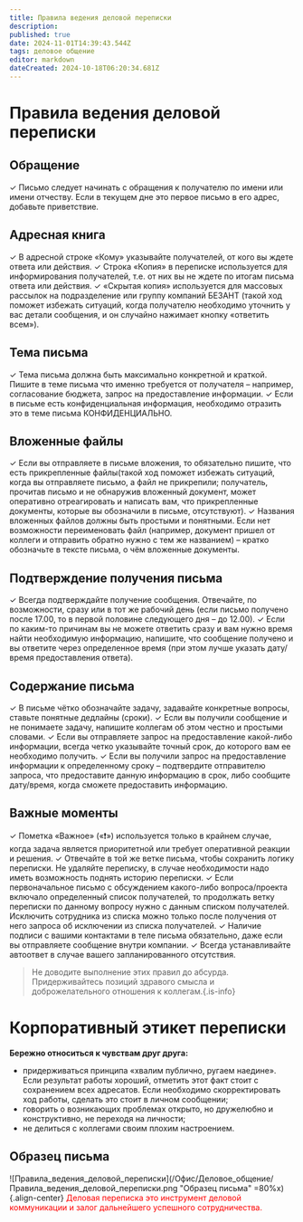 ```yaml
---
title: Правила ведения деловой переписки
description: 
published: true
date: 2024-11-01T14:39:43.544Z
tags: деловое общение
editor: markdown
dateCreated: 2024-10-18T06:20:34.681Z
---
```


# Правила ведения деловой переписки
## Обращение
✓ Письмо следует начинать с обращения к получателю по имени или имени отчеству. Если в текущем дне это первое письмо в его адрес, добавьте приветствие.

## Адресная книга
✓ В адресной строке «Кому» указывайте получателей, от кого вы ждете ответа или действия.
✓ Строка «Копия» в переписке используется для информирования получателей, т.е. от них вы не ждете по итогам письма ответа или действия.
✓ «Скрытая копия» используется для массовых рассылок на подразделение или группу компаний БЕЗАНТ (такой ход поможет избежать ситуаций, когда получателю необходимо уточнить у вас детали сообщения, и он случайно нажимает кнопку «ответить всем»).

## Тема письма
✓ Тема письма должна быть максимально конкретной и краткой. Пишите в теме письма что именно требуется от получателя – например, согласование бюджета, запрос на предоставление информации.
✓ Если в письме есть конфиденциальная информация, необходимо отразить это в теме письма КОНФИДЕНЦИАЛЬНО.

## Вложенные файлы
✓ Если вы отправляете в письме вложения, то обязательно пишите, что есть прикрепленные файлы(такой ход поможет избежать ситуаций, когда вы отправляете письмо, а файл не прикрепили; получатель, прочитав письмо и не обнаружив вложенный документ, может оперативно отреагировать и написать вам, что прикрепленные документы, которые вы обозначили в письме, отсутствуют).
✓ Названия вложенных файлов должны быть простыми и понятными. Если нет возможности переименовать файл (например, документ пришел от коллеги и отправить обратно нужно с тем же названием) – кратко обозначьте в тексте письма, о чём вложенные документы.

## Подтверждение получения письма
✓ Всегда подтверждайте получение сообщения. Отвечайте, по возможности, сразу или в тот же рабочий день (если письмо получено после 17.00, то в первой половине следующего дня – до 12.00).
✓ Если по каким-то причинам вы не можете ответить сразу и вам нужно время найти необходимую информацию, напишите, что сообщение получено и вы ответите через определенное время (при этом лучше указать дату/время предоставления ответа).

## Содержание письма
✓ В письме чётко обозначайте задачу, задавайте конкретные вопросы, ставьте понятные дедлайны (сроки).
✓ Если вы получили сообщение и не понимаете задачу, напишите коллегам об этом честно и простыми словами.
✓ Если вы отправляете запрос на предоставление какой-либо информации, всегда четко указывайте точный срок, до которого вам ее необходимо получить.
✓ Если вы получили запрос на предоставление информации к определенному сроку – подтвердите отправителю запроса, что предоставите данную информацию в срок, либо сообщите дату/время, когда сможете предоставить информацию.

## Важные моменты
✓ Пометка «Важное» («❗») используется только в крайнем случае, когда задача является приоритетной или требует оперативной реакции и решения.
✓ Отвечайте в той же ветке письма, чтобы сохранить логику переписки. Не удаляйте переписку, в случае необходимости надо иметь возможность поднять историю переписки.
✓ Если первоначальное письмо с обсуждением какого-либо вопроса/проекта включало определенный список получателей, то продолжать ветку переписки по данному вопросу нужно с данным списком получателей. Исключить сотрудника из списка можно только после получения от него запроса об исключении из списка получателей.
✓ Наличие подписи с вашими контактами в теле письма обязательно, даже если вы отправляете сообщение внутри компании.
✓ Всегда устанавливайте автоответ в случае вашего запланированного отсутствия.
> Не доводите выполнение этих правил до абсурда. Придерживайтесь позиций здравого смысла и доброжелательного отношения к коллегам.{.is-info}

# Корпоративный этикет переписки
**Бережно относиться к чувствам друг друга:**
- придерживаться принципа «хвалим публично, ругаем наедине». Если результат работы хороший, отметить этот факт стоит с сохранением всех адресатов. Если необходимо скорректировать ход работы, сделать это стоит в личном сообщении;
- говорить о возникающих проблемах открыто, но дружелюбно и конструктивно, не переходя на личности;
- не делиться с коллегами своим плохим настроением.

## Образец письма
![Правила_ведения_деловой_переписки](/Офис/Деловое_общение/Правила_ведения_деловой_переписки.png "Образец письма" =80%x){.align-center}
<span style="color: red;">Деловая переписка это инструмент деловой коммуникации и залог дальнейшего успешного сотрудничества.</span>